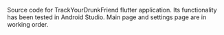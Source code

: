 Source code for TrackYourDrunkFriend flutter application.
Its functionality has been tested in Android Studio.
Main page and settings page are in working order.
